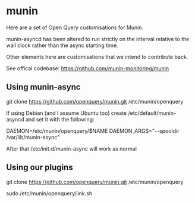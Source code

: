 munin
=====

Here are a set of Open Query customisations for Munin.

munin-asyncd has been altered to run strictly on the interval relative to the
wall clock rather than the async starting time.

Other elements here are customisations that we intend to contribute back.

See offical codebase:
https://github.com/munin-monitoring/munin

Using munin-async
-----------------

git clone https://github.com/openquery/munin.git /etc/munin/openquery

If using Debian (and I assume Ubuntu too)
create /etc/default/munin-asyncd and set it with the following:

DAEMON=/etc/munin/openquery/$NAME
DAEMON_ARGS="--spooldir /var/lib/munin-async"

After that /etc/init.d/munin-async will work as normal

Using our plugins
-----------------

git clone https://github.com/openquery/munin.git /etc/munin/openquery

sudo /etc/munin/openquery/link.sh


